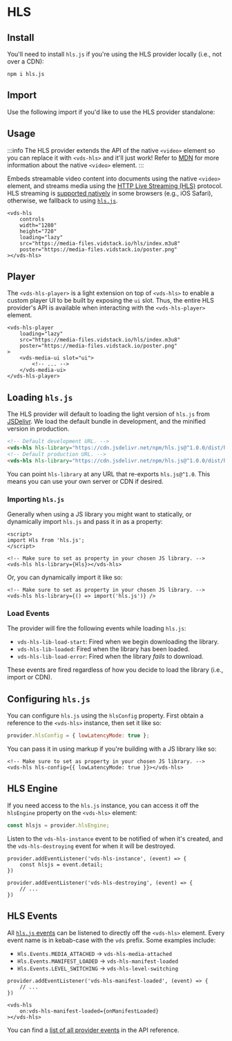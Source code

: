 # HLS

<ComponentTabbedLinks slug={__slug} />

## Install

You'll need to install `hls.js` if you're using the HLS provider locally (i.e., not over a CDN):

```bash:copy
npm i hls.js
```

## Import

Use the following import if you'd like to use the HLS provider standalone:

<ComponentImport tagName="vds-hls" />

## Usage

:::info
The HLS provider extends the API of the native `<video>` element so you can replace
it with `<vds-hls>` and it'll just work! Refer to [MDN](https://developer.mozilla.org/en-US/docs/Web/HTML/Element/video)
for more information about the native `<video>` element.
:::

Embeds streamable video content into documents using the native `<video>` element, and streams media using
the [HTTP Live Streaming (HLS)](https://en.wikipedia.org/wiki/HTTP_Live_Streaming) protocol.
HLS streaming is [supported natively](https://caniuse.com/?search=hls) in some browsers (e.g., iOS Safari),
otherwise, we fallback to using [`hls.js`](https://github.com/video-dev/hls.js).

```html:copy
<vds-hls
	controls
	width="1280"
	height="720"
	loading="lazy"
	src="https://media-files.vidstack.io/hls/index.m3u8"
	poster="https://media-files.vidstack.io/poster.png"
></vds-hls>
```

## Player

The `<vds-hls-player>` is a light extension on top of `<vds-hls>` to enable a custom player UI
to be built by exposing the `ui` slot. Thus, the entire HLS provider's API is available when
interacting with the `<vds-hls-player>` element.

```html:copy
<vds-hls-player
	loading="lazy"
	src="https://media-files.vidstack.io/hls/index.m3u8"
	poster="https://media-files.vidstack.io/poster.png"
>
	<vds-media-ui slot="ui">
		<!-- ... -->
	</vds-media-ui>
</vds-hls-player>
```

## Loading `hls.js`

The HLS provider will default to loading the light version of `hls.js` from [JSDelivr](https://jsdelivr.com). We load
the default bundle in development, and the minified version in production.

```html
<!-- Default development URL. -->
<vds-hls hls-library="https://cdn.jsdelivr.net/npm/hls.js@^1.0.0/dist/hls.light.js" />
<!-- Default production URL. -->
<vds-hls hls-library="https://cdn.jsdelivr.net/npm/hls.js@^1.0.0/dist/hls.light.min.js" />
```

You can point `hls-library` at any URL that re-exports `hls.js@^1.0`. This means you can use your
own server or CDN if desired.

### Importing `hls.js`

Generally when using a JS library you might want to statically, or dynamically import `hls.js`
and pass it in as a property:

```svelte:copy
<script>
import Hls from 'hls.js';
</script>

<!-- Make sure to set as property in your chosen JS library. -->
<vds-hls hls-library={Hls}></vds-hls>
```

Or, you can dynamically import it like so:

```svelte:copy
<!-- Make sure to set as property in your chosen JS library. -->
<vds-hls hls-library={() => import('hls.js')} />
```

### Load Events

The provider will fire the following events while loading `hls.js`:

- `vds-hls-lib-load-start`: Fired when we begin downloading the library.
- `vds-hls-lib-loaded`: Fired when the library has been loaded.
- `vds-hls-lib-load-error`: Fired when the library _fails_ to download.

These events are fired regardless of how you decide to load the library (i.e., import or CDN).

## Configuring `hls.js`

You can configure `hls.js` using the `hlsConfig` property. First obtain a reference to the
`<vds-hls>` instance, then set it like so:

```js
provider.hlsConfig = { lowLatencyMode: true };
```

You can pass it in using markup if you're building with a JS library like so:

```svelte:copy
<!-- Make sure to set as property in your chosen JS library. -->
<vds-hls hls-config={{ lowLatencyMode: true }}></vds-hls>
```

## HLS Engine

If you need access to the `hls.js` instance, you can access it off the `hlsEngine` property
on the `<vds-hls>` element:

```js
const hlsjs = provider.hlsEngine;
```

Listen to the `vds-hls-instance` event to be notified of when it's created, and the
`vds-hls-destroying` event for when it will be destroyed.

```js:copy
provider.addEventListener('vds-hls-instance', (event) => {
	const hlsjs = event.detail;
})

provider.addEventListener('vds-hls-destroying', (event) => {
	// ...
})
```

## HLS Events

All [`hls.js` events](https://github.com/video-dev/hls.js/blob/master/docs/API.md#runtime-events)
can be listened to directly off the `<vds-hls>` element. Every event name is in kebab-case
with the `vds` prefix. Some examples include:

- `Hls.Events.MEDIA_ATTACHED` -> `vds-hls-media-attached`
- `Hls.Events.MANIFEST_LOADED` -> `vds-hls-manifest-loaded`
- `Hls.Events.LEVEL_SWITCHING` -> `vds-hls-level-switching`

```js:copy
provider.addEventListener('vds-hls-manifest-loaded', (event) => {
	// ...
})
```

```svelte:copy-highlight{2}
<vds-hls
	on:vds-hls-manifest-loaded={onManifestLoaded}
></vds-hls>
```

You can find a [list of all provider events](/docs/player/elements/providers/hls/api#events) in
the API reference.
